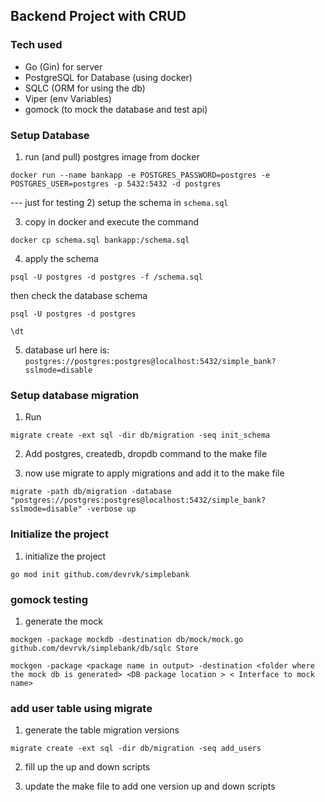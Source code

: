 ## Backend Project with CRUD 

### Tech used
- Go (Gin) for server
- PostgreSQL for Database (using docker)
- SQLC (ORM for using the db)
- Viper (env Variables)
- gomock (to mock the database and test api)



### Setup Database

1) run (and pull) postgres image from docker
```
docker run --name bankapp -e POSTGRES_PASSWORD=postgres -e POSTGRES_USER=postgres -p 5432:5432 -d postgres
```

--- just for testing 
2) setup the schema in `schema.sql`

3) copy in docker and execute the command
```
docker cp schema.sql bankapp:/schema.sql
```

4) apply the schema
```
psql -U postgres -d postgres -f /schema.sql
```

then check the database schema

```
psql -U postgres -d postgres

```
```
\dt
```
5) database url here is: `postgres://postgres:postgres@localhost:5432/simple_bank?sslmode=disable`

### Setup database migration

1) Run
```
migrate create -ext sql -dir db/migration -seq init_schema
```

2) Add postgres, createdb, dropdb command to the make file

3) now use migrate to apply migrations and add it to the make file
```
migrate -path db/migration -database "postgres://postgres:postgres@localhost:5432/simple_bank?sslmode=disable" -verbose up
```


### Initialize the project

1) initialize the project
```
go mod init github.com/devrvk/simplebank
```

### gomock testing

1) generate the mock 
```
mockgen -package mockdb -destination db/mock/mock.go github.com/devrvk/simplebank/db/sqlc Store 
```

```
mockgen -package <package name in output> -destination <folder where the mock db is generated> <DB package location > < Interface to mock name>
```

### add user table using migrate

1) generate the table migration versions

```
migrate create -ext sql -dir db/migration -seq add_users
```

2) fill up the up and down scripts

3) update the make file to add one version up and down scripts
